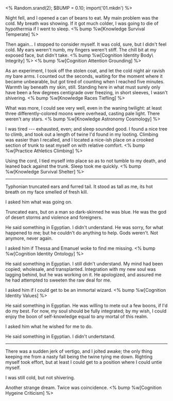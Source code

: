 <% Random.srand(2); $BUMP = 0.10; import('01.mkdn') %>

<!-- # When You Sleep -->

Night fell, and I opened a can of beans to eat. My main problem was the cold.
My breath was showing. If it got much colder, I was going to die of hypothermia if I
went to sleep.
<% bump %w[Knowledge Survival Temperate] %>

Then again... I stopped to consider myself. It was cold, sure, but I didn't feel
cold. My ears weren't numb, my fingers weren't stiff. The chill bit at my exposed
face, but didn't take.
<% bump %w[Cognition Identity Body\ Integrity] %>
<% bump %w[Cognition Attention Grounding] %>

As an experiment, I took off the stolen coat, and let the cold night air ravish
my bare arms. I counted out the seconds, waiting for the moment where it became unbearable,
but got tired of counting when I reached five minutes. Warmth lay beneath my skin, still.
Standing here in what must surely only have been a few degrees centigrade over freezing,
in short sleeves, I wasn't shivering.
<% bump %w[Knowledge Races Tiefling] %>

What was more, I could see very well, even in the waning twilight: at least
three differently-colored moons were overhead, casting pale light. There weren't any stars.
<% bump %w[Knowledge Astronomy Cosmology] %>

I was tired --- exhausted, even; and sleep sounded good. I found a nice tree to climb,
and took out a length of twine I'd found in my looting. Climbing was easier than I recalled,
and I located a nice-ish place on a crooked section of trunk to seat myself on with relative
comfort.
<% bump %w[Practice Athletics Climbing] %>

Using the cord, I tied myself into place so as to not tumble to my death, and leaned back
against the trunk. Sleep took me quickly.
<% bump %w[Knowledge Survival Shelter] %>

----

<div class='right'>
Typhonian truncated ears and furred tail. It stood as tall as me, its hot breath on my
face smelled of fresh kill.

I asked him what was going on.

Truncated ears, but on a man so dark-skinned he was blue. He was the god of desert
storms and violence and foreigners. 

He said something in Egyptian. I didn't understand. He was sorry, for what happened
to me; but he couldn't do anything to help. Gods weren't. Not anymore, never again.

I asked him if Thessa and Emanuel woke to find me missing.
<% bump %w[Cognition Identity Ontology] %>

He said something in Egyptian. I still didn't understand. My mind had been copied;
wholesale, and transplanted. Integration with my new soul was lagging behind,
but he was working on it. He apologized, and assured me he had attempted to
sweeten the raw deal for me.

I asked him if I could get to be an immortal wizard.
<% bump %w[Cognition Identity Values] %>

He said something in Egyptian. He was willing to mete out
a few boons, if I'd do my best. For now, my soul should be fully integrated;
by my wish, I could enjoy the boon of self-knowledge equal to any mortal of this
realm.

I asked him what he wished for me to do.

He said something in Egyptian. I didn't undertstand.
</div>

----

There was a sudden jerk of vertigo, and I jolted awake; the only thing keeping me
from a nasty fall being the twine tying me down. Righting myself took effort, but
at least I could get to a position where I could untie myself.

I was still cold, but not shivering.

Another strange dream. Twice was coincidence.
<% bump %w[Cognition Hygeine Criticism] %>

